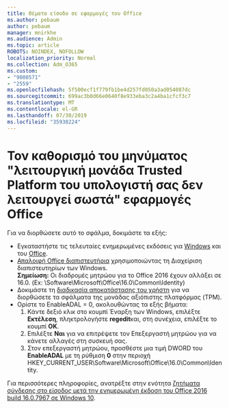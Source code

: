 ```yaml
---
title: Θέματα είσοδο σε εφαρμογές του Office
ms.author: pebaum
author: pebaum
manager: mnirkhe
ms.audience: Admin
ms.topic: article
ROBOTS: NOINDEX, NOFOLLOW
localization_priority: Normal
ms.collection: Adm_O365
ms.custom:
- "9000571"
- "2559"
ms.openlocfilehash: 5f500ecf1f779fb1be4d257fd050a3ad054087dc
ms.sourcegitcommit: 699ac3b0d66e0640f8e933eba3c2a4ba1cfcf3c7
ms.translationtype: MT
ms.contentlocale: el-GR
ms.lasthandoff: 07/30/2019
ms.locfileid: "35938224"
---
```

# <a name="fixing-the-office-apps-your-computers-trusted-platform-module-is-not-functioning-properly-message"></a>Τον καθορισμό του μηνύματος "λειτουργική μονάδα Trusted Platform του υπολογιστή σας δεν λειτουργεί σωστά" εφαρμογές Office

Για να διορθώσετε αυτό το σφάλμα, δοκιμάστε τα εξής:

- Εγκαταστήστε τις τελευταίες ενημερωμένες εκδόσεις για [Windows](https://support.microsoft.com/help/4027667/windows-10-update) και του [Office](https://support.office.com/article/update-office-and-your-computer-with-microsoft-update-2ab296f3-7f03-43a2-8e50-46de917611c5).
- [Απαλοιφή Office διαπιστευτήρια](https://docs.microsoft.com/eoffice/troubleshoot/error-messages/another-account-already-signed-in#step-3-clear-cached-credentials-on-the-computer) χρησιμοποιώντας τη Διαχείριση διαπιστευτηρίων των Windows.<br/>
    **Σημείωση:** Οι διαδρομές μητρώου για το Office 2016 έχουν αλλάξει σε 16.0. (Ex: \Software\Microsoft\Office\16.0\Common\Identity\)
- Δοκιμάστε τη [διαδικασία αποκατάστασης του χρήστη](https://docs.microsoft.com/office365/troubleshoot/administration/connection-issue-when-sign-in-office-2016#symptom-2) για να διορθώσετε τα σφάλματα της μονάδας αξιόπιστης πλατφόρμας (TPM).
- Ορίστε το EnableADAL = 0, ακολουθώντας τα εξής βήματα:  
    1. Κάντε δεξιό κλικ στο κουμπί Έναρξη των Windows, επιλέξτε **Εκτέλεση**, πληκτρολογήστε **regedit**και, στη συνέχεια, επιλέξτε το κουμπί **OK**.
    2. Επιλέξτε **Ναι** για να επιτρέψετε τον Επεξεργαστή μητρώου για να κάνετε αλλαγές στη συσκευή σας.
    3. Στον επεξεργαστή μητρώου, προσθέστε μια τιμή DWORD του **EnableADAL** με τη ρύθμιση **0** στην περιοχή HKEY_CURRENT_USER\Software\Microsoft\Office\16.0\Common\Identity.

Για περισσότερες πληροφορίες, ανατρέξτε στην ενότητα [ζητήματα σύνδεσης στο είσοδος μετά την ενημερωμένη έκδοση του Office 2016 build 16.0.7967 σε Windows 10](https://docs.microsoft.com/office365/troubleshoot/administration/connection-issue-when-sign-in-office-2016).